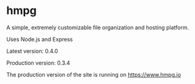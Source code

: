 # hmpg
A simple, extremely customizable file organization and hosting platform.

Uses Node.js and Express

Latest version: 0.4.0

Production version: 0.3.4

The production version of the site is running on https://www.hmpg.io
